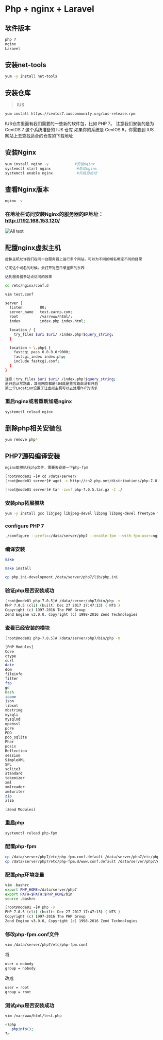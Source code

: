 # Php + nginx + Laravel
## 软件版本
```bash
php 7
nginx
Laravel
```
## 安装net-tools
```bash
yum -y install net-tools
```
## 安装仓库
>IUS
```bash
yum install https://centos7.iuscommunity.org/ius-release.rpm
```
IUS仓库里面有我们需要的一些新的软件包，比如 PHP 7。
注意我们安装的是为 CentOS 7 这个系统准备的 IUS 仓库
如果你的系统是 CentOS 6，你需要到 IUS 网站上去查找适合的仓库的下载地址
## 安装Nginx
```bash
yum install nginx -y            #安装nginx
systemctl start nginx            #启动nginx
systemctl enable nginx           #开启自启动
```
## 查看Nginx版本
```bash
nginx -v
```
### 在地址栏访问安装Nginx的服务器的IP地址：http://192.168.153.120/

![All text](http://ww1.sinaimg.cn/large/dc05ba18gy1fmvex0c32ij21f80aqt9d.jpg)

## 配置nginx虚拟主机
```bash
虚拟主机允许我们在同一台服务器上运行多个网站，可以为不同的域名绑定不同的目录

访问这个域名的时候，会打开对应目录里面的东西

达到服务器多站点访问的效果
```
```bash
cd /etc/nginx/conf.d
```
```bash
vim test.conf
```
```bash
server {
  listen        80;
  server_name   test.earnp.com;
  root          /var/www/html/;
  index         index.php index.html;

  location / {
    try_files $uri $uri/ /index.php?$query_string;
  }

  location ~ \.php$ {
    fastcgi_pass 0.0.0.0:9000;
    fastcgi_index index.php;
    include fastcgi.conf;
  }
}
```
```bash
注意：try_files $uri $uri/ /index.php?$query_string;
是开启从写路由，其他网页都是404就是重写路由没有开启
第二个Location设置了让虚拟主机可以去处理PHP的请求
```
### 重启nginx或者重新加载nginx
```bash
systemctl reload nginx
```
## 删除php相关安装包
```bash
yum remove php*
```
## PHP7源码编译安装
```bash
nginx能够执行php文件，需要去安装一下php-fpm
```
```bash
[root@node01 ~]# cd /data/server/
[root@node01 server]# wget -c http://cn2.php.net/distributions/php-7.0.5.tar.gz
```
```bash
[root@node01 server]# tar -zxvf php-7.0.5.tar.gz -C ./
```
### 安装php拓展模块
```bash
yum -y install gcc libjpeg libjpeg-devel libpng libpng-devel freetype freetype-devel libxml2 libxml2-devel zlib zlib-devel curl curl-devel openssl openssl-devel
```
### configure PHP 7
```bash
./configure --prefix=/data/server/php7 --enable-fpm --with-fpm-user=nginx --with-fpm-group=nginx --with-mysqli --with-zlib --with-curl --with-gd --with-jpeg-dir --with-png-dir --with-freetype-dir --with-openssl --enable-mbstring --enable-xml --enable-session --enable-ftp --enable-pdo -enable-tokenizer --enable-zip
```
### 编译安装
```bash
make
```
```bash
make install
```
```bash
cp php.ini-development /data/server/php7/lib/php.ini
```
### 验证php是否安装成功
```bash
[root@node01 php-7.0.5]# /data/server/php7/bin/php -v
PHP 7.0.5 (cli) (built: Dec 27 2017 17:47:13) ( NTS )
Copyright (c) 1997-2016 The PHP Group
Zend Engine v3.0.0, Copyright (c) 1998-2016 Zend Technologies
```
### 查看已经安装的模块
```bash
[root@node01 php-7.0.5]# /data/server/php7/bin/php -m
```
```bash
[PHP Modules]
Core
ctype
curl
date
dom
fileinfo
filter
ftp
gd
hash
iconv
json
libxml
mbstring
mysqli
mysqlnd
openssl
pcre
PDO
pdo_sqlite
Phar
posix
Reflection
session
SimpleXML
SPL
sqlite3
standard
tokenizer
xml
xmlreader
xmlwriter
zip
zlib

[Zend Modules]
```
### 重启php
```bash
systemctl reload php-fpm
```
### 配置php-fpm
```bash
cp /data/server/php7/etc/php-fpm.conf.default /data/server/php7/etc/php-fpm.conf
cp /data/server/php7/etc/php-fpm.d/www.conf.default /data/server/php7/etc/php-fpm.d/www.conf
```
### 配置php环境变量
```bash
vim .bashrc
export PHP_HOME=/data/server/php7
export PATH=$PATH:$PHP_HOME/bin
source .bashrc
```
```bash
[root@node01 ~]# php -v
PHP 7.0.5 (cli) (built: Dec 27 2017 17:47:13) ( NTS )
Copyright (c) 1997-2016 The PHP Group
Zend Engine v3.0.0, Copyright (c) 1998-2016 Zend Technologies
````
### 修改php-fpm.conf文件
```bash
vim /data/server/php7/etc/php-fpm.conf
```
将
```bash
user = nobody
group = nobody
```
改成
```bash
user = root
group = root
```
### 测试php是否安装成功
```bash
vim /var/www/html/test.php
```
```bash
<?php
   phpinfo();
?>
```
